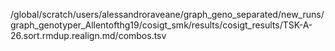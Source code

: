 /global/scratch/users/alessandroraveane/graph_geno_separated/new_runs/graph_genotyper_Allentofthg19/cosigt_smk/results/cosigt_results/TSK-A-26.sort.rmdup.realign.md/combos.tsv